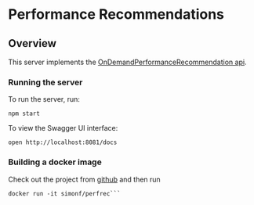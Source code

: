 # Performance Recommendations

## Overview
This server implements the [OnDemandPerformanceRecommendation api](https://app.swaggerhub.com/apiproxy/schema/file/simonfarrell/OnDemandPerformanceRecommendation/1.0.0/swagger.yaml). 

### Running the server
To run the server, run:

```
npm start
```

To view the Swagger UI interface:

```
open http://localhost:8081/docs
```

### Building a docker image
Check out the project from [github](https://github.com/simonf/perfrec.git) and then run 

```docker build -t simonf/perfrec .
docker run -it simonf/perfrec```
